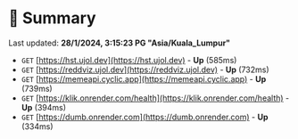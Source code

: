 # 📖 Summary
Last updated: **28/1/2024, 3:15:23 PG "Asia/Kuala_Lumpur"**

- `GET` [https://hst.ujol.dev](https://hst.ujol.dev) - **Up** (585ms)
- `GET` [https://reddviz.ujol.dev](https://reddviz.ujol.dev) - **Up** (732ms)
- `GET` [https://memeapi.cyclic.app](https://memeapi.cyclic.app) - **Up** (739ms)
- `GET` [https://klik.onrender.com/health](https://klik.onrender.com/health) - **Up** (394ms)
- `GET` [https://dumb.onrender.com](https://dumb.onrender.com) - **Up** (334ms)
